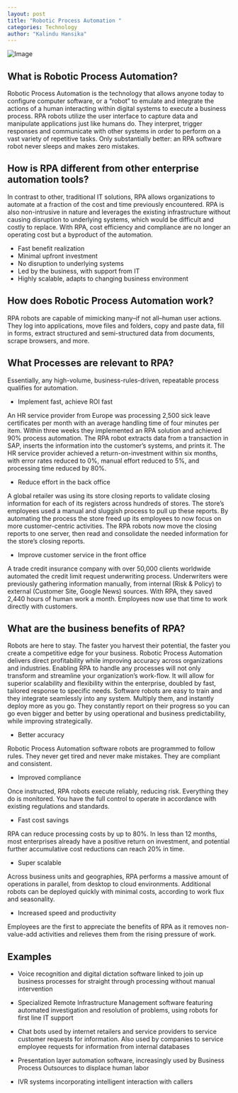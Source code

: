 ```yaml
---
layout: post
title: "Robotic Process Automation "
categories: Technology
author: "Kalindu Hansika"
---
```

![Image](https://github.com/aviorsys/aviorsys.github.io/raw/master/images/rpaimage.jpg)

## What is Robotic Process Automation?

Robotic Process Automation is the technology that allows anyone today to configure computer software, or a “robot” to emulate and integrate the actions of a human interacting within digital systems to execute a business process. RPA robots utilize the user interface to capture data and manipulate applications just like humans do. They interpret, trigger responses and communicate with other systems in order to perform on a vast variety of repetitive tasks. Only substantially better: an RPA software robot never sleeps and makes zero mistakes.

## How is RPA different from other enterprise automation tools?

In contrast to other, traditional IT solutions, RPA allows organizations to automate at a fraction of the cost and time previously encountered. RPA is also non-intrusive in nature and leverages the existing infrastructure without causing disruption to underlying systems, which would be difficult and costly to replace. With RPA, cost efficiency and compliance are no longer an operating cost but a byproduct of the automation.

- Fast benefit realization
- Minimal upfront investment
- No disruption to underlying systems
- Led by the business, with support from IT
- Highly scalable, adapts to changing business environment

## How does Robotic Process Automation work?

RPA robots are capable of mimicking many–if not all–human user actions. They log into applications, move files and folders, copy and paste data, fill in forms, extract structured and semi-structured data from documents, scrape browsers, and more.

## What Processes are relevant to RPA?

Essentially, any high-volume, business-rules-driven, repeatable process qualifies for automation.

- Implement fast, achieve ROI fast

An HR service provider from Europe was processing 2,500 sick leave certificates per month with an average handling time of four minutes per item. Within three weeks they implemented an RPA solution and achieved 90% process automation. The RPA robot extracts data from a transaction in SAP, inserts the information into the customer’s systems, and prints it. The HR service provider achieved a return-on-investment within six months, with error rates reduced to 0%, manual effort reduced to 5%, and processing time reduced by 80%.

- Reduce effort in the back office 

A global retailer was using its store closing reports to validate closing information for each of its registers across hundreds of stores. The store’s employees used a manual and sluggish process to pull up these reports. By automating the process the store freed up its employees to now focus on more customer-centric activities. The RPA robots now move the closing reports to one server, then read and consolidate the needed information for the store’s closing reports.

- Improve customer service in the front office

A trade credit insurance company with over 50,000 clients worldwide automated the credit limit request underwriting process. Underwriters were previously gathering information manually, from internal (Risk & Policy) to external (Customer Site, Google News) sources. With RPA, they saved 2,440 hours of human work a month. Employees now use that time to work directly with customers.

## What are the business benefits of RPA?

Robots are here to stay. The faster you harvest their potential, the faster you create a competitive edge for your business. Robotic Process Automation delivers direct profitability while improving accuracy across organizations and industries. Enabling RPA to handle any processes will not only transform and streamline your organization’s work-flow. It will allow for superior scalability and flexibility within the enterprise, doubled by fast, tailored response to specific needs. Software robots are easy to train and they integrate seamlessly into any system. Multiply them, and instantly deploy more as you go. They constantly report on their progress so you can go even bigger and better by using operational and business predictability, while improving strategically.

- Better accuracy

Robotic Process Automation software robots are programmed to follow rules. They never get tired and never make mistakes. They are compliant and consistent.

- Improved compliance

Once instructed, RPA robots execute reliably, reducing risk. Everything they do is monitored. You have the full control to operate in accordance with existing regulations and standards.

- Fast cost savings

RPA can reduce processing costs by up to 80%. In less than 12 months, most enterprises already have a positive return on investment, and potential further accumulative cost reductions can reach 20% in time.

- Super scalable

Across business units and geographies, RPA performs a massive amount of operations in parallel, from desktop to cloud environments. Additional robots can be deployed quickly with minimal costs, according to work flux and seasonality.

- Increased speed and productivity

Employees are the first to appreciate the benefits of RPA as it removes non-value-add activities and relieves them from the rising pressure of work.

## Examples

- Voice recognition and digital dictation software linked to join up business processes for straight through processing without manual intervention

- Specialized Remote Infrastructure Management software featuring automated investigation and resolution of problems, using robots for first line IT support

- Chat bots used by internet retailers and service providers to service customer requests for information. Also used by companies to service employee requests for information from internal databases

- Presentation layer automation software, increasingly used by Business Process Outsources to displace human labor

- IVR systems incorporating intelligent interaction with callers






